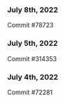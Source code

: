 ### July 8th, 2022

Commit #78723

### July 5th, 2022

Commit #314353


### July 4th, 2022

Commit #72281
